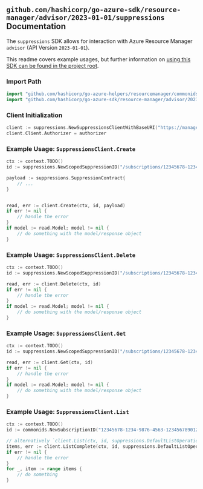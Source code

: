 
## `github.com/hashicorp/go-azure-sdk/resource-manager/advisor/2023-01-01/suppressions` Documentation

The `suppressions` SDK allows for interaction with Azure Resource Manager `advisor` (API Version `2023-01-01`).

This readme covers example usages, but further information on [using this SDK can be found in the project root](https://github.com/hashicorp/go-azure-sdk/tree/main/docs).

### Import Path

```go
import "github.com/hashicorp/go-azure-helpers/resourcemanager/commonids"
import "github.com/hashicorp/go-azure-sdk/resource-manager/advisor/2023-01-01/suppressions"
```


### Client Initialization

```go
client := suppressions.NewSuppressionsClientWithBaseURI("https://management.azure.com")
client.Client.Authorizer = authorizer
```


### Example Usage: `SuppressionsClient.Create`

```go
ctx := context.TODO()
id := suppressions.NewScopedSuppressionID("/subscriptions/12345678-1234-9876-4563-123456789012/resourceGroups/some-resource-group", "recommendationId", "suppressionName")

payload := suppressions.SuppressionContract{
	// ...
}


read, err := client.Create(ctx, id, payload)
if err != nil {
	// handle the error
}
if model := read.Model; model != nil {
	// do something with the model/response object
}
```


### Example Usage: `SuppressionsClient.Delete`

```go
ctx := context.TODO()
id := suppressions.NewScopedSuppressionID("/subscriptions/12345678-1234-9876-4563-123456789012/resourceGroups/some-resource-group", "recommendationId", "suppressionName")

read, err := client.Delete(ctx, id)
if err != nil {
	// handle the error
}
if model := read.Model; model != nil {
	// do something with the model/response object
}
```


### Example Usage: `SuppressionsClient.Get`

```go
ctx := context.TODO()
id := suppressions.NewScopedSuppressionID("/subscriptions/12345678-1234-9876-4563-123456789012/resourceGroups/some-resource-group", "recommendationId", "suppressionName")

read, err := client.Get(ctx, id)
if err != nil {
	// handle the error
}
if model := read.Model; model != nil {
	// do something with the model/response object
}
```


### Example Usage: `SuppressionsClient.List`

```go
ctx := context.TODO()
id := commonids.NewSubscriptionID("12345678-1234-9876-4563-123456789012")

// alternatively `client.List(ctx, id, suppressions.DefaultListOperationOptions())` can be used to do batched pagination
items, err := client.ListComplete(ctx, id, suppressions.DefaultListOperationOptions())
if err != nil {
	// handle the error
}
for _, item := range items {
	// do something
}
```
